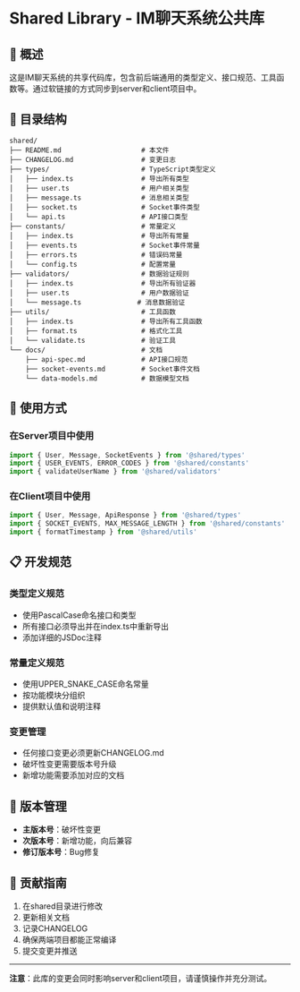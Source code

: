 # Shared Library - IM聊天系统公共库

## 📖 概述

这是IM聊天系统的共享代码库，包含前后端通用的类型定义、接口规范、工具函数等。通过软链接的方式同步到server和client项目中。

## 📁 目录结构

```
shared/
├── README.md                    # 本文件
├── CHANGELOG.md                 # 变更日志
├── types/                       # TypeScript类型定义
│   ├── index.ts                 # 导出所有类型
│   ├── user.ts                  # 用户相关类型
│   ├── message.ts               # 消息相关类型
│   ├── socket.ts                # Socket事件类型
│   └── api.ts                   # API接口类型
├── constants/                   # 常量定义
│   ├── index.ts                 # 导出所有常量
│   ├── events.ts                # Socket事件常量
│   ├── errors.ts                # 错误码常量
│   └── config.ts                # 配置常量
├── validators/                  # 数据验证规则
│   ├── index.ts                 # 导出所有验证器
│   ├── user.ts                  # 用户数据验证
│   └── message.ts              # 消息数据验证
├── utils/                       # 工具函数
│   ├── index.ts                 # 导出所有工具函数
│   ├── format.ts                # 格式化工具
│   └── validate.ts              # 验证工具
└── docs/                        # 文档
    ├── api-spec.md              # API接口规范
    ├── socket-events.md         # Socket事件文档
    └── data-models.md           # 数据模型文档
```

## 🔧 使用方式

### 在Server项目中使用
```typescript
import { User, Message, SocketEvents } from '@shared/types'
import { USER_EVENTS, ERROR_CODES } from '@shared/constants'
import { validateUserName } from '@shared/validators'
```

### 在Client项目中使用
```typescript
import { User, Message, ApiResponse } from '@shared/types'
import { SOCKET_EVENTS, MAX_MESSAGE_LENGTH } from '@shared/constants'
import { formatTimestamp } from '@shared/utils'
```

## 📋 开发规范

### 类型定义规范
- 使用PascalCase命名接口和类型
- 所有接口必须导出并在index.ts中重新导出
- 添加详细的JSDoc注释

### 常量定义规范
- 使用UPPER_SNAKE_CASE命名常量
- 按功能模块分组织
- 提供默认值和说明注释

### 变更管理
- 任何接口变更必须更新CHANGELOG.md
- 破坏性变更需要版本号升级
- 新增功能需要添加对应的文档

## 🚀 版本管理

- **主版本号**：破坏性变更
- **次版本号**：新增功能，向后兼容
- **修订版本号**：Bug修复

## 📝 贡献指南

1. 在shared目录进行修改
2. 更新相关文档
3. 记录CHANGELOG
4. 确保两端项目都能正常编译
5. 提交变更并推送

---

**注意**：此库的变更会同时影响server和client项目，请谨慎操作并充分测试。
